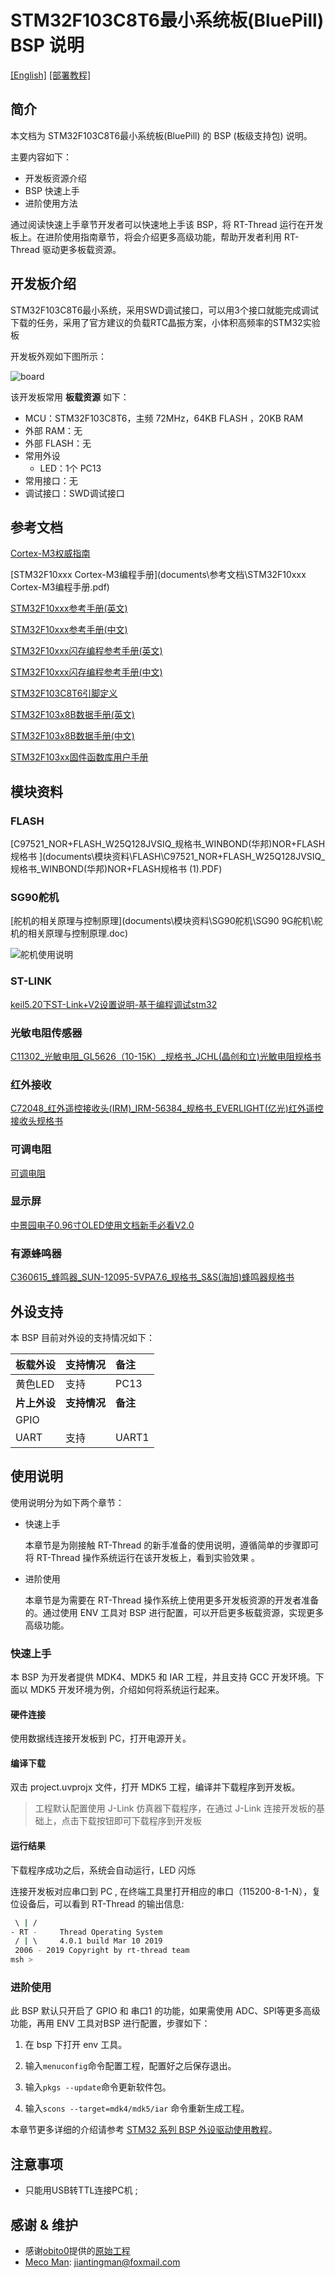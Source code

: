 # STM32F103C8T6最小系统板(BluePill) BSP 说明

[[English]](README.md)
[[部署教程]](deplay.md)

## 简介

本文档为 STM32F103C8T6最小系统板(BluePill) 的 BSP (板级支持包) 说明。

主要内容如下：

- 开发板资源介绍
- BSP 快速上手
- 进阶使用方法

通过阅读快速上手章节开发者可以快速地上手该 BSP，将 RT-Thread 运行在开发板上。在进阶使用指南章节，将会介绍更多高级功能，帮助开发者利用 RT-Thread 驱动更多板载资源。



## 开发板介绍

STM32F103C8T6最小系统，采用SWD调试接口，可以用3个接口就能完成调试下载的任务，采用了官方建议的负载RTC晶振方案，小体积高频率的STM32实验板

开发板外观如下图所示：

![board](figures/Bluepill_pinout.png)

该开发板常用 **板载资源** 如下：

- MCU：STM32F103C8T6，主频 72MHz，64KB FLASH ，20KB RAM
- 外部 RAM：无
- 外部 FLASH：无
- 常用外设
  - LED：1个 PC13
- 常用接口：无
- 调试接口：SWD调试接口

## 参考文档

 [Cortex-M3权威指南](documents\参考文档\Cortex-M3权威指南.pdf) 

 [STM32F10xxx Cortex-M3编程手册](documents\参考文档\STM32F10xxx Cortex-M3编程手册.pdf) 

 [STM32F10xxx参考手册(英文)](documents\参考文档\STM32F10xxx参考手册（英文）.pdf) 

 [STM32F10xxx参考手册(中文)](documents\参考文档\STM32F10xxx参考手册（中文）.pdf) 

 [STM32F10xxx闪存编程参考手册(英文)](documents\参考文档\STM32F10xxx闪存编程参考手册（英文）.pdf) 

 [STM32F10xxx闪存编程参考手册(中文)](documents\参考文档\STM32F10xxx闪存编程参考手册（中文）.pdf) 

 [STM32F103C8T6引脚定义](documents\参考文档\STM32F103C8T6引脚定义.xlsx) 

 [STM32F103x8B数据手册(英文)](documents\参考文档\STM32F103x8B数据手册（英文）.pdf )

 [STM32F103x8B数据手册(中文)](documents\参考文档\STM32F103x8B数据手册（中文）.pdf) 

 [STM32F103xx固件函数库用户手册](documents\参考文档\STM32F103xx固件函数库用户手册.pdf) 

## 模块资料

### FLASH

 [C97521_NOR+FLASH_W25Q128JVSIQ_规格书_WINBOND(华邦)NOR+FLASH规格书 ](documents\模块资料\FLASH\C97521_NOR+FLASH_W25Q128JVSIQ_规格书_WINBOND(华邦)NOR+FLASH规格书 (1).PDF) 

### SG90舵机

 [舵机的相关原理与控制原理](documents\模块资料\SG90舵机\SG90 9G舵机\舵机的相关原理与控制原理.doc) 

![舵机使用说明](F:\HPU\HPUStudioBoardRtt-master\documents\模块资料\SG90舵机\舵机使用说明.png)

### ST-LINK

 [keil5.20下ST-Link+V2设置说明-基于编程调试stm32](documents\模块资料\ST-LINK\keil5.20下ST-Link+V2设置说明-基于编程调试stm32.pdf) 

### 光敏电阻传感器

 [C11302_光敏电阻_GL5626（10-15K）_规格书_JCHL(晶创和立)光敏电阻规格书](documents\模块资料\光敏电阻传感器\C11302_光敏电阻_GL5626（10-15K）_规格书_JCHL(晶创和立)光敏电阻规格书.PDF) 

### 红外接收

 [C72048_红外遥控接收头(IRM)_IRM-56384_规格书_EVERLIGHT(亿光)红外遥控接收头规格书](documents\模块资料\红外接收\C72048_红外遥控接收头(IRM)_IRM-56384_规格书_EVERLIGHT(亿光)红外遥控接收头规格书.PDF) 

### 可调电阻

 [可调电阻](documents\模块资料\可调电阻\可调电阻.pdf) 

### 显示屏

 [中景园电子0.96寸OLED使用文档新手必看V2.0](documents\模块资料\显示屏\中景园电子0.96寸OLED使用文档新手必看V2.0.pdf) 

### 有源蜂鸣器

 [C360615_蜂鸣器_SUN-12095-5VPA7.6_规格书_S&S(海旭)蜂鸣器规格书](documents\模块资料\有源蜂鸣器\C360615_蜂鸣器_SUN-12095-5VPA7.6_规格书_S&S(海旭)蜂鸣器规格书.PDF) 

## 外设支持

本 BSP 目前对外设的支持情况如下：

| **板载外设**      | **支持情况** | **备注**                              |
| :----------------- | :----------- | :------------------------------------- |
| 	黄色LED		    |     支持      |       PC13                          |
| **片上外设**      | **支持情况** | **备注**                              |
| GPIO              |              |          |
| UART              |     支持     | UART1                                |



## 使用说明

使用说明分为如下两个章节：

- 快速上手

    本章节是为刚接触 RT-Thread 的新手准备的使用说明，遵循简单的步骤即可将 RT-Thread 操作系统运行在该开发板上，看到实验效果 。

- 进阶使用

    本章节是为需要在 RT-Thread 操作系统上使用更多开发板资源的开发者准备的。通过使用 ENV 工具对 BSP 进行配置，可以开启更多板载资源，实现更多高级功能。


### 快速上手

本 BSP 为开发者提供 MDK4、MDK5 和 IAR 工程，并且支持 GCC 开发环境。下面以 MDK5 开发环境为例，介绍如何将系统运行起来。

#### 硬件连接

使用数据线连接开发板到 PC，打开电源开关。

#### 编译下载

双击 project.uvprojx 文件，打开 MDK5 工程，编译并下载程序到开发板。

> 工程默认配置使用 J-Link 仿真器下载程序，在通过 J-Link 连接开发板的基础上，点击下载按钮即可下载程序到开发板

#### 运行结果

下载程序成功之后，系统会自动运行，LED 闪烁

连接开发板对应串口到 PC , 在终端工具里打开相应的串口（115200-8-1-N），复位设备后，可以看到 RT-Thread 的输出信息:

```bash
 \ | /
- RT -     Thread Operating System
 / | \     4.0.1 build Mar 10 2019
 2006 - 2019 Copyright by rt-thread team
msh >
```
### 进阶使用

此 BSP 默认只开启了 GPIO 和 串口1 的功能，如果需使用 ADC、SPI等更多高级功能，再用 ENV 工具对BSP 进行配置，步骤如下：

1. 在 bsp 下打开 env 工具。

2. 输入`menuconfig`命令配置工程，配置好之后保存退出。

3. 输入`pkgs --update`命令更新软件包。

4. 输入`scons --target=mdk4/mdk5/iar` 命令重新生成工程。

本章节更多详细的介绍请参考 [STM32 系列 BSP 外设驱动使用教程](../docs/STM32系列BSP外设驱动使用教程.md)。



## 注意事项

- 只能用USB转TTL连接PC机 ;



## 感谢 & 维护

- 感谢[obito0](https://github.com/obito0)提供的[原始工程](../stm32f103-mini-system)
- [Meco Man](https://github.com/mysterywolf): jiantingman@foxmail.com